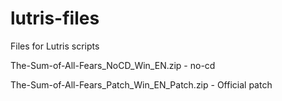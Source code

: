 # lutris-files
Files for Lutris scripts

The-Sum-of-All-Fears_NoCD_Win_EN.zip - no-cd

The-Sum-of-All-Fears_Patch_Win_EN_Patch.zip - Official patch
